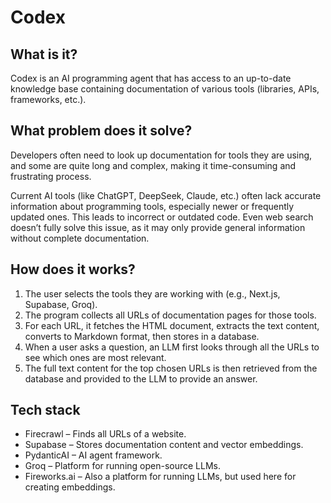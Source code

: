 # Codex
## What is it?

Codex is an AI programming agent that has access to an up-to-date knowledge base containing documentation of various tools (libraries, APIs, frameworks, etc.).

## What problem does it solve?

Developers often need to look up documentation for tools they are using, and some are quite long and complex, making it time-consuming and frustrating process.

Current AI tools (like ChatGPT, DeepSeek, Claude, etc.) often lack accurate information about programming tools, especially newer or frequently updated ones. This leads to incorrect or outdated code. Even web search doesn’t fully solve this issue, as it may only provide general information without complete documentation.

## How does it works?

1.	The user selects the tools they are working with (e.g., Next.js, Supabase, Groq).
2.	The program collects all URLs of documentation pages for those tools.  
3.	For each URL, it fetches the HTML document, extracts the text content, converts to Markdown format, then stores in a database.
4.	When a user asks a question, an LLM first looks through all the URLs to see which ones are most relevant.
5.	The full text content for the top chosen URLs is then retrieved from the database and provided to the LLM to provide an answer.

## Tech stack

- Firecrawl – Finds all URLs of a website.
- Supabase – Stores documentation content and vector embeddings.
- PydanticAI – AI agent framework.
- Groq – Platform for running open-source LLMs.
- Fireworks.ai – Also a platform for running LLMs, but used here for creating embeddings.